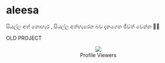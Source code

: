 # aleesa
සියල්ල අත් නොහැර , සියල්ල අත්හැරෙන බව දැනගෙන ජීවත් වෙන්න 🙂✊

OLD PROJECT

<div align="center"><img src="https://profile-counter.glitch.me/Anuja2003/count.svg" /><br>Profile Viewers</div>

